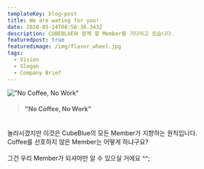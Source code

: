 ```yaml
---
templateKey: blog-post
title: We are wating for you!
date: 2020-05-24T08:58:38.343Z
description: CUBEBLUE와 함께 할 Member를 기다리고 있습니다.
featuredpost: true
featuredimage: /img/flavor_wheel.jpg
tags:
  - Vision
  - Slogan
  - Company Brief
---
```

<!--StartFragment-->

!["No Coffee, No Work"](blob:https://blog.cubeblue.net/b0875ccc-2954-43f8-ba5f-0f73190afbec "이렇게 일하는 환경을 만들어가고 있습니다")

<!--EndFragment-->

> #### **"No Coffee, No Work"**

\
놀라시겠지만 이것은 CubeBlue의 모든 Member가 지향하는 원칙입니다. \
Coffee를 선호하지 않은 Member는 어떻게 하냐구요? \
\
그건 우리 Member가 되셔야만 알 수 있으실 거에요 ^^;